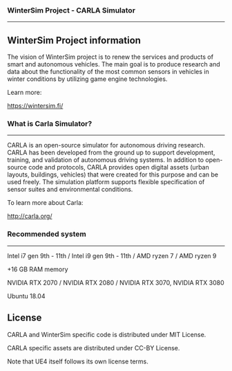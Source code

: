 ### WinterSim Project - CARLA Simulator

-------

## WinterSim Project information

The vision of WinterSim project is to renew the services and products of smart and autonomous vehicles. The main goal is to produce research and data about the functionality of the most common sensors in vehicles in winter conditions by utilizing game engine technologies.

Learn more:

https://wintersim.fi/

### What is Carla Simulator?

-------

CARLA is an open-source simulator for autonomous driving research. CARLA has been developed from the ground up to support development, training, and validation of autonomous driving systems. In addition to open-source code and protocols, CARLA provides open digital assets (urban layouts, buildings, vehicles) that were created for this purpose and can be used freely. The simulation platform supports flexible specification of sensor suites and environmental conditions.

To learn more about Carla:

http://carla.org/


### Recommended system

-------

Intel i7 gen 9th - 11th / Intel i9 gen 9th - 11th / AMD ryzen 7 / AMD ryzen 9

+16 GB RAM memory

NVIDIA RTX 2070 / NVIDIA RTX 2080 / NVIDIA RTX 3070, NVIDIA RTX 3080

Ubuntu 18.04


License
-------

CARLA and WinterSim specific code is distributed under MIT License.

CARLA specific assets are distributed under CC-BY License.

Note that UE4 itself follows its own license terms.
